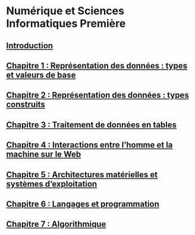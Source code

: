 # Numérique et Sciences Informatiques Première

## [Introduction](./_ressources/0.0.INTRO.md)

## [Chapitre 1 : Représentation des données : types et valeurs de base](./_ressources/1.0.BASE.md)

## [Chapitre 2 : Représentation des données : types construits](./_ressources/2.0.CONST.md)

## [Chapitre 3 : Traitement de données en tables](./_ressources/3.0.TABL.md)

## [Chapitre 4 : Interactions entre l’homme et la machine sur le Web](./_ressources/4.0.WEB.md)

## [Chapitre 5 : Architectures matérielles et systèmes d’exploitation](./_ressources/5.0.ARCHI.md)

## [Chapitre 6 : Langages et programmation](./_ressources/6.0.LANG.md)

## [Chapitre 7 : Algorithmique](./_ressources/7.0.ALGO.md)

